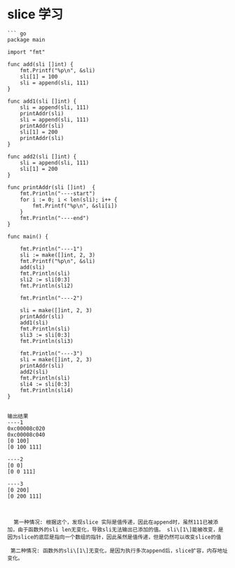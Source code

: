 # slice 学习

```text
``` go
package main

import "fmt"

func add(sli []int) {
	fmt.Printf("%p\n", &sli)
	sli[1] = 100
	sli = append(sli, 111)
}

func add1(sli []int) {
	sli = append(sli, 111)
	printAddr(sli)
	sli = append(sli, 111)
	printAddr(sli)
	sli[1] = 200
	printAddr(sli)
}

func add2(sli []int) {
	sli = append(sli, 111)
	sli[1] = 200
}

func printAddr(sli []int)  {
	fmt.Println("----start")
	for i := 0; i < len(sli); i++ {
		fmt.Printf("%p\n", &sli[i])
	}
	fmt.Println("----end")
}

func main() {

	fmt.Println("----1")
	sli := make([]int, 2, 3)
	fmt.Printf("%p\n", &sli)
	add(sli)
	fmt.Println(sli)
	sli2 := sli[0:3]
	fmt.Println(sli2)

	fmt.Println("----2")

	sli = make([]int, 2, 3)
	printAddr(sli)
	add1(sli)
	fmt.Println(sli)
	sli3 := sli[0:3]
	fmt.Println(sli3)

	fmt.Println("----3")
	sli = make([]int, 2, 3)
	printAddr(sli)
	add2(sli)
	fmt.Println(sli)
	sli4 := sli[0:3]
	fmt.Println(sli4)
}


输出结果
----1
0xc00008c020
0xc00008c040
[0 100]
[0 100 111]

----2
[0 0]
[0 0 111]

----3
[0 200]
[0 200 111]


```

```

  第一种情况: 根据这个，发现slice 实际是值传递，因此在append时，虽然111已被添加，由于函数外的sli len无变化，导致sli无法输出已添加的值。 sli\[1\]能被改变，是因为slice的底层是指向一个数组的指针，因此虽然是值传递，但是仍然可以改变slice的值

 第二种情况: 函数外的sli\[1\]无变化，是因为执行多次append后，slice扩容，内存地址变化。

  


